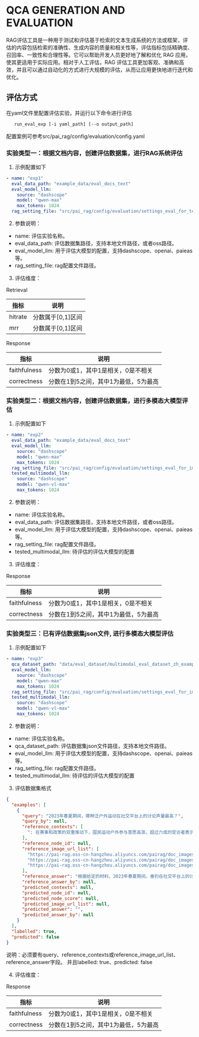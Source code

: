 # QCA GENERATION AND EVALUATION

RAG评估工具是一种用于测试和评估基于检索的文本生成系统的方法或框架，评估的内容包括检索的准确性、生成内容的质量和相关性等，评估指标包括精确度、召回率、一致性和合理性等。它可以帮助开发人员更好地了解和优化 RAG 应用，使其更适用于实际应用。相对于人工评估，RAG 评估工具更加客观、准确和高效，并且可以通过自动化的方式进行大规模的评估，从而让应用更快地进行迭代和优化。

## 评估方式

在yaml文件里配置评估实验，并运行以下命令进行评估

```bash
   run_eval_exp [-i yaml_path] [--o output_path]
```

配置案例可参考src/pai_rag/config/evaluation/config.yaml

### 实验类型一：根据文档内容，创建评估数据集，进行RAG系统评估

1. 示例配置如下

```yaml
- name: "exp1"
  eval_data_path: "example_data/eval_docs_text"
  eval_model_llm:
    source: "dashscope"
    model: "qwen-max"
    max_tokens: 1024
  rag_setting_file: "src/pai_rag/config/evaluation/settings_eval_for_text.toml"
```

2. 参数说明：

- name: 评估实验名称。
- eval_data_path: 评估数据集路径，支持本地文件路径，或者oss路径。
- eval_model_llm: 用于评估大模型的配置，支持dashscope、openai、paieas等。
- rag_setting_file: rag配置文件路径。

3. 评估维度：

Retrieval

| 指标    | 说明              |
| ------- | ----------------- |
| hitrate | 分数属于[0,1]区间 |
| mrr     | 分数属于[0,1]区间 |

Response

| 指标         | 说明                                 |
| ------------ | ------------------------------------ |
| faithfulness | 分数为0或1，其中1是相关，0是不相关   |
| correctness  | 分数在1到5之间，其中1为最低，5为最高 |

### 实验类型二：根据文档内容，创建评估数据集，进行多模态大模型评估

1. 示例配置如下

```yaml
- name: "exp2"
  eval_data_path: "example_data/eval_docs_text"
  eval_model_llm:
    source: "dashscope"
    model: "qwen-max"
    max_tokens: 1024
  rag_setting_file: "src/pai_rag/config/evaluation/settings_eval_for_image.toml"
  tested_multimodal_llm:
    source: "dashscope"
    model: "qwen-vl-max"
    max_tokens: 1024
```

2. 参数说明：

- name: 评估实验名称。
- eval_data_path: 评估数据集路径，支持本地文件路径，或者oss路径。
- eval_model_llm: 用于评估大模型的配置，支持dashscope、openai、paieas等。
- rag_setting_file: rag配置文件路径。
- tested_multimodal_llm: 待评估的评估大模型的配置

3. 评估维度：

Response

| 指标         | 说明                                 |
| ------------ | ------------------------------------ |
| faithfulness | 分数为0或1，其中1是相关，0是不相关   |
| correctness  | 分数在1到5之间，其中1为最低，5为最高 |

### 实验类型三：已有评估数据集json文件, 进行多模态大模型评估

1. 示例配置如下

```yaml
- name: "exp3"
  qca_dataset_path: "data/eval_dataset/multimodal_eval_dataset_zh_example.json"
  eval_model_llm:
    source: "dashscope"
    model: "qwen-max"
    max_tokens: 1024
  rag_setting_file: "src/pai_rag/config/evaluation/settings_eval_for_image.toml"
  tested_multimodal_llm:
    source: "dashscope"
    model: "qwen-vl-max"
    max_tokens: 1024
```

2. 参数说明：

- name: 评估实验名称。
- qca_dataset_path: 评估数据集json文件路径，支持本地文件路径。
- eval_model_llm: 用于评估大模型的配置，支持dashscope、openai、paieas等。
- rag_setting_file: rag配置文件路径。
- tested_multimodal_llm: 待评估的评估大模型的配置

3. 评估数据集格式

```json
{
  "examples": [
    {
      "query": "2023年春夏期间，哪种泛户外运动在社交平台上的讨论声量最高？",
      "query_by": null,
      "reference_contexts": [
        ": 在赛事和政策的双重推动下，国民运动户外参与意愿高涨，超过六成的受访者表示近一年显著增加了运动户外的频率，各类运动项目正在快速走向“全民化”。新的一年，随着巴黎奥运会、美洲杯等赛事的举办，全民运动热情将进一步被激发。对于品牌而言，这是一个难得的市场机遇，通过精准地选中和锁定与运动相关的目标人群，品牌可以有效地实现用户收割。  \n\n  \n\n悦己驱动，运动边界向轻量泛户外持续延伸  \n\n国民参与运动户外活动更多来自“悦己”观念的驱动，近7成的受访者表示他们主要是为了“强身健体/享受大自然”，因此轻量级、易开展的活动项目更受广大普通受众的青睐。近三年，社交平台关于“泛户外运动”的讨论热度持续走高，更是在23年春夏期间迎来一波小高峰：细分到具体的活动项目上，垂钓讨论声量较高；露营也保持较高声量，其经历过22年的大爆发、23年的行业调整，预计24年已经进入更深精细化运营；此外城市骑行热度也在不断上升，成为当下新兴的小众活动。"
      ],
      "reference_node_id": null,
      "reference_image_url_list": [
        "https://pai-rag.oss-cn-hangzhou.aliyuncs.com/pairag/doc_images/2024春夏淘宝天猫运动户外行业趋势白皮书_淘宝/d4e624aceb4043839c924e33c075e388.jpeg",
        "https://pai-rag.oss-cn-hangzhou.aliyuncs.com/pairag/doc_images/2024春夏淘宝天猫运动户外行业趋势白皮书_淘宝/52d1353d4577698891e7710ae12e18b1.jpeg",
        "https://pai-rag.oss-cn-hangzhou.aliyuncs.com/pairag/doc_images/2024春夏淘宝天猫运动户外行业趋势白皮书_淘宝/4f77ded6421ddadd519ab9ef1601a784.jpeg"
      ],
      "reference_answer": "根据给定的材料，2023年春夏期间，垂钓在社交平台上的讨论声量最高。\n\n![](https://pai-rag.oss-cn-hangzhou.aliyuncs.com/pairag/doc_images/2024春夏淘宝天猫运动户外行业趋势白皮书_淘宝/d4e624aceb4043839c924e33c075e388.jpeg)",
      "reference_answer_by": null,
      "predicted_contexts": null,
      "predicted_node_id": null,
      "predicted_node_score": null,
      "predicted_image_url_list": null,
      "predicted_answer": "",
      "predicted_answer_by": null
    }
  ],
  "labelled": true,
  "predicted": false
}
```

说明：必须要有query、reference_contexts或reference_image_url_list、reference_answer字段。 并且labelled: true、predicted: false

4. 评估维度：

Response

| 指标         | 说明                                 |
| ------------ | ------------------------------------ |
| faithfulness | 分数为0或1，其中1是相关，0是不相关   |
| correctness  | 分数在1到5之间，其中1为最低，5为最高 |
